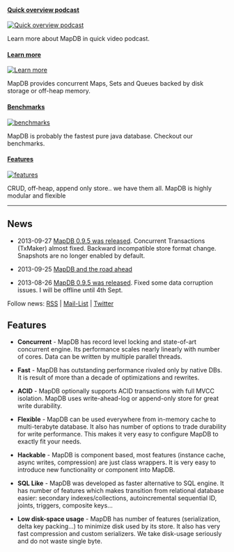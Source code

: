 #### [Quick overview podcast][overview]

[![Quick overview podcast](images/car-overview.jpg)][overview]

Learn more about MapDB in quick video podcast.


#### [Learn more][intro]
[![Learn more](images/car-intro.png)][intro]

MapDB provides concurrent Maps, Sets and Queues backed by disk storage or off-heap memory.


#### [Benchmarks][benchmarks]

[![benchmarks](images/car-benchmarks.jpg)][benchmarks]

MapDB is probably the fastest pure java database. Checkout our benchmarks.


#### [Features][features]

[![features](images/car-features.png)][features]

CRUD, off-heap, append only store.. we have them all. MapDB is highly modular and flexible


[overview]: http://www.youtube.com/watch?v=FdZmyEHcWLI
[intro]: /intro.html
[benchmarks]: /benchmarks.html
[features]: /features.html


---


News
----
* 2013-09-27 [MapDB 0.9.5 was released](http://www.mapdb.org/changelog.html#Version_096_2013-09-27). Concurrent Transactions (TxMaker) almost fixed. Backward incompatible store format change. Snapshots are no longer enabled by default.

* 2013-09-25 [MapDB and the road ahead](http://kotek.net/blog/MapDB_and_the_road_ahead)

* 2013-08-26 [MapDB 0.9.5 was released](http://www.mapdb.org/changelog.html#Version_095_2013-08-26). Fixed some data corruption issues. I will be offline until 4th Sept.


Follow news:
[RSS](news.xml) |
[Mail-List](https://groups.google.com/forum/?fromgroups#!forum/mapdb-news) |
[Twitter](http://twitter.com/MapDBnews)

Features
--------
* **Concurrent** - MapDB has record level locking and state-of-art concurrent engine. Its performance scales nearly linearly with number of cores. Data can be written by multiple parallel threads.

* **Fast** - MapDB has outstanding performance rivaled only by native DBs. It is result of more than a decade of optimizations and rewrites.

* **ACID** - MapDB optionally supports ACID transactions with full MVCC isolation. MapDB uses write-ahead-log or append-only store for great write durability.

* **Flexible** - MapDB can be used everywhere from in-memory cache to multi-terabyte database. It also has number of options to trade durability for write performance. This makes it very easy to configure MapDB to exactly fit your needs.

* **Hackable** - MapDB is component based, most features (instance cache, async writes, compression) are just class wrappers. It is very easy to introduce new functionality or component into MapDB.

* **SQL Like** - MapDB was developed as faster alternative to SQL engine. It has number of features which makes transition from relational database easier: secondary indexes/collections, autoincremental sequential ID, joints, triggers, composite keys...

* **Low disk-space usage** - MapDB has number of features (serialization, delta key packing...) to minimize disk used by its store. It also has very fast compression and custom serializers. We take disk-usage seriously and do not waste single byte.
